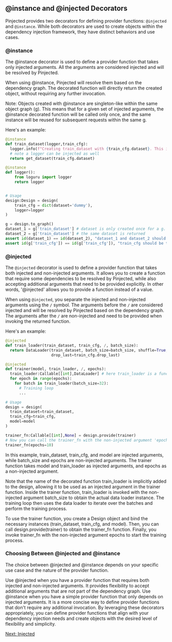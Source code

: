 ## @instance and @injected Decorators

Pinjected provides two decorators for defining provider functions: `@injected` and `@instance`. While both decorators are used to create objects within the dependency injection framework, they have distinct behaviors and use cases.

### @instance
The @instance decorator is used to define a provider function that takes only injected arguments. All the arguments are considered injected and will be resolved by Pinjected.

When using @instance, Pinjected will resolve them based on the dependency graph. The decorated function will directly return the created object, without requiring any further invocation.

Note: Objects created with @instance are singleton-like within the same object graph (g). This means that for a given set of injected arguments, the @instance decorated function will be called only once, and the same instance will be reused for subsequent requests within the same g.

Here's an example:

```python
@instance
def train_dataset(logger,train_cfg):
  logger.info(f"Creating train_dataset with {train_cfg.dataset}. This is only called once.")
  # note a logger can be injected as well
  return get_dataset(train_cfg.dataset)

@instance
def logger():
    from loguru import logger
    return logger


# Usage
design:Design = design(
    train_cfg = dict(dataset='dummy'),
    logger=logger
)

g = design.to_graph()
dataset_1 = g['train_dataset'] # dataset is only created once for a g.
dataset_2 = g['train_dataset'] # the same dataset is returned
assert id(dataset_1) == id(dataset_2), "dataset_1 and dataset_2 should be the same object"
assert id(g['train_cfg']) == id(g['train_cfg']), "train_cfg should be the same object"
```

### @injected

The `@injected` decorator is used to define a provider function that takes both injected and non-injected arguments. 
It allows you to create a function that require some dependencies to be resolved by Pinjected,
while also accepting additional arguments that need to be provided explicitly.
In other words, '@injected' allows you to provide a function instead of a value.

When using `@injected`, you separate the injected and non-injected arguments using the `/` symbol. The arguments before the `/` are considered injected and will be resolved by Pinjected based on the dependency graph. The arguments after the `/` are non-injected and need to be provided when invoking the returned function.

Here's an example:

```python
@injected
def train_loader(train_dataset, train_cfg, /, batch_size):
  return DataLoader(train_dataset, batch_size=batch_size, shuffle=True, num_workers=train_cfg.num_workers,
                    drop_last=train_cfg.drop_last)

@injected
def trainer(model, train_loader, /, epochs):
  train_loader:Callable[[int],DataLoader] # here train_loader is a function that only takes 'batch_size'.
  for epoch in range(epochs):
    for batch in train_loader(batch_size=32):
      # Training loop
      ...

# Usage
design = design(
  train_dataset=train_dataset,
  train_cfg=train_cfg,
  model=model
)

trainer_fn:Callable[[int],None] = design.provide(trainer)
# Now you can call the trainer_fn with the non-injected argument 'epochs'
trainer_fn(epochs=10)
```

In this example, train_dataset, train_cfg, and model are injected arguments, 
while batch_size and epochs are non-injected arguments. 
The trainer function takes model and train_loader as injected arguments, and epochs as a non-injected argument.

Note that the name of the decorated function train_loader is implicitly added to the design, 
allowing it to be used as an injected argument in the trainer function.
Inside the trainer function, train_loader is invoked with the non-injected argument batch_size to obtain the actual data loader instance. 
The training loop then uses the data loader to iterate over the batches and perform the training process.

To use the trainer function, you create a Design object and bind the necessary instances (train_dataset, train_cfg, and model). 
Then, you can call design.provide(trainer) to obtain the trainer_fn function. 
Finally, you invoke trainer_fn with the non-injected argument epochs to start the training process.

### Choosing Between @injected and @instance
The choice between @injected and @instance depends on your specific use case and the nature of the provider function.

Use @injected when you have a provider function that requires both injected and non-injected arguments. It provides flexibility to accept additional arguments that are not part of the dependency graph.
Use @instance when you have a simple provider function that only depends on injected arguments. It is a more concise way to define provider functions that don't require any additional invocation.
By leveraging these decorators appropriately, you can define provider functions that align with your dependency injection needs and create objects with the desired level of flexibility and simplicity.

[Next: Injected](04_injected.md)
